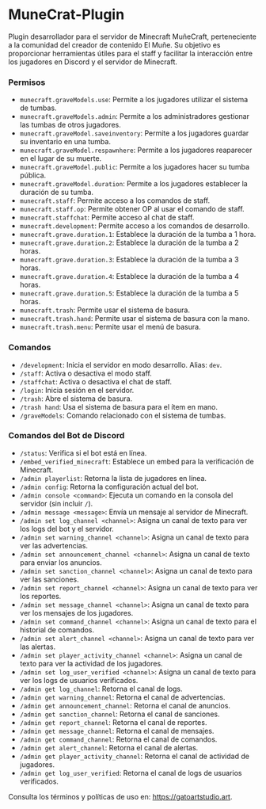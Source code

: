# MuneCrat-Plugin

Plugin desarrollador para el servidor de Minecraft MuñeCraft, perteneciente a la comunidad del creador de contenido El Muñe. Su objetivo es proporcionar herramientas útiles para el staff y facilitar la interacción entre los jugadores en Discord y el servidor de Minecraft.

### Permisos

- `munecraft.graveModels.use`: Permite a los jugadores utilizar el sistema de tumbas.
- `munecraft.graveModels.admin`: Permite a los administradores gestionar las tumbas de otros jugadores.
- `munecraft.graveModel.saveinventory`: Permite a los jugadores guardar su inventario en una tumba.
- `munecraft.graveModel.respawnhere`: Permite a los jugadores reaparecer en el lugar de su muerte.
- `munecraft.graveModel.public`: Permite a los jugadores hacer su tumba pública.
- `munecraft.graveModel.duration`: Permite a los jugadores establecer la duración de su tumba.
- `munecraft.staff`: Permite acceso a los comandos de staff.
- `munecraft.staff.op`: Permite obtener OP al usar el comando de staff.
- `munecraft.staffchat`: Permite acceso al chat de staff.
- `munecraft.development`: Permite acceso a los comandos de desarrollo.
- `munecraft.grave.duration.1`: Establece la duración de la tumba a 1 hora.
- `munecraft.grave.duration.2`: Establece la duración de la tumba a 2 horas.
- `munecraft.grave.duration.3`: Establece la duración de la tumba a 3 horas.
- `munecraft.grave.duration.4`: Establece la duración de la tumba a 4 horas.
- `munecraft.grave.duration.5`: Establece la duración de la tumba a 5 horas.
- `munecraft.trash`: Permite usar el sistema de basura.
- `munecraft.trash.hand`: Permite usar el sistema de basura con la mano.
- `munecraft.trash.menu`: Permite usar el menú de basura.

### Comandos

- `/development`: Inicia el servidor en modo desarrollo. Alias: `dev`.
- `/staff`: Activa o desactiva el modo staff.
- `/staffchat`: Activa o desactiva el chat de staff.
- `/login`: Inicia sesión en el servidor.
- `/trash`: Abre el sistema de basura.
- `/trash hand`: Usa el sistema de basura para el ítem en mano.
- `/graveModels`: Comando relacionado con el sistema de tumbas.

### Comandos del Bot de Discord

- `/status`: Verifica si el bot está en línea.
- `/embed_verified_minecraft`: Establece un embed para la verificación de Minecraft.
- `/admin playerlist`: Retorna la lista de jugadores en línea.
- `/admin config`: Retorna la configuración actual del bot.
- `/admin console <command>`: Ejecuta un comando en la consola del servidor (sin incluir `/`).
- `/admin message <message>`: Envía un mensaje al servidor de Minecraft.
- `/admin set log_channel <channel>`: Asigna un canal de texto para ver los logs del bot y el servidor.
- `/admin set warning_channel <channel>`: Asigna un canal de texto para ver las advertencias.
- `/admin set announcement_channel <channel>`: Asigna un canal de texto para enviar los anuncios.
- `/admin set sanction_channel <channel>`: Asigna un canal de texto para ver las sanciones.
- `/admin set report_channel <channel>`: Asigna un canal de texto para ver los reportes.
- `/admin set message_channel <channel>`: Asigna un canal de texto para ver los mensajes de los jugadores.
- `/admin set command_channel <channel>`: Asigna un canal de texto para el historial de comandos.
- `/admin set alert_channel <channel>`: Asigna un canal de texto para ver las alertas.
- `/admin set player_activity_channel <channel>`: Asigna un canal de texto para ver la actividad de los jugadores.
- `/admin set log_user_verified <channel>`: Asigna un canal de texto para ver los logs de usuarios verificados.
- `/admin get log_channel`: Retorna el canal de logs.
- `/admin get warning_channel`: Retorna el canal de advertencias.
- `/admin get announcement_channel`: Retorna el canal de anuncios.
- `/admin get sanction_channel`: Retorna el canal de sanciones.
- `/admin get report_channel`: Retorna el canal de reportes.
- `/admin get message_channel`: Retorna el canal de mensajes.
- `/admin get command_channel`: Retorna el canal de comandos.
- `/admin get alert_channel`: Retorna el canal de alertas.
- `/admin get player_activity_channel`: Retorna el canal de actividad de jugadores.
- `/admin get log_user_verified`: Retorna el canal de logs de usuarios verificados.

Consulta los términos y políticas de uso en: https://gatoartstudio.art.

